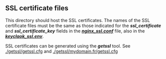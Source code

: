 ## SSL certificate files

This directory should host the SSL certificates. The names of the SSL certificate files must be the same as those indicated for the **_ssl_certificate_** and **_ssl_certificate_key_** fields in the [**_nginx_ssl.conf_**](https://github.com/djacob65/maggot-sso/blob/main/nginx/nginx_ssl.conf) file, also in the [**_keyclaok_ssl.env_**](https://github.com/djacob65/maggot-sso/blob/main/keycloak/keycloak_ssl.env).

SSL certificates can be generated using the **_getssl_** tool. See [./getssl/getssl.cfg](https://github.com/djacob65/maggot-sso/blob/main/getssl/.getssl/getssl.cfg) and [./getssl/mydomain.fr/getssl.cfg](https://github.com/djacob65/maggot-sso/blob/main/getssl/.getssl/mydomain.fr/getssl.cfg)